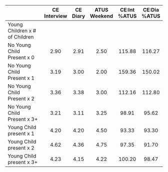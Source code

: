 
|                      | CE<br>Interview |  CE<br>Diary | ATUS<br>Weekend | CE:Int<br>%ATUS | CE:Dia<br>%ATUS |
| -------------------- | :----------: | :----------: | :----------: | :----------: | :----------: |
| Young Children x # of Children |              |              |              |              |              |
| No Young Child Present x 0 |         2.90 |         2.91 |         2.50 |       115.88 |       116.27 |
| No Young Child Present x 1 |         3.19 |         3.00 |         2.00 |       159.36 |       150.02 |
| No Young Child Present x 2 |         3.36 |         3.38 |         3.00 |       112.16 |       112.80 |
| No Young Child Present x 3+ |         3.21 |         3.11 |         3.25 |        98.91 |        95.62 |
| Young Child present x 1 |         4.20 |         4.20 |         4.50 |        93.33 |        93.30 |
| Young Child present x 2 |         4.62 |         4.36 |         4.75 |        97.35 |        91.70 |
| Young Child present x 3+ |         4.23 |         4.15 |         4.22 |       100.20 |        98.47 |

